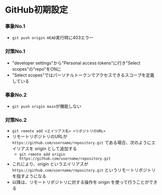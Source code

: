 # GitHub初期設定
### 事象No.1
- ```git push origin HEAD```実行時に403エラー
### 対策No.1
- "developer settings"から"Personal access tokens"に行き"Select scopes"の"repo"をONに
- "Select scopes"ではパーソナルトークンでアクセスできるスコープを定義している

### 事象No.2
- ```git push origin main```が機能しない
### 対策No.2
- ```git remote add <エイリアス名> <リポジトリのURL>```
- リモートリポジトリのURLが ```https://github.com/username/repository.git``` である場合、次のようにエイリアスを origin として追加する
  - ```git remote add origin https://github.com/username/repository.git```
- これにより、origin というエイリアスが ```https://github.com/username/repository.git``` というリモートリポジトリを指すようになる
- 以降は、リモートリポジトリに対する操作を origin を使って行うことができる

